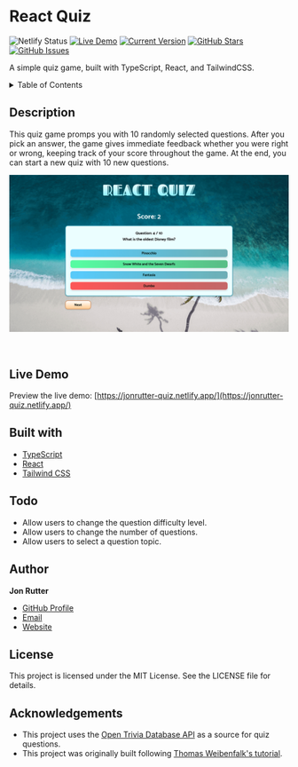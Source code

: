 # React Quiz

![Netlify Status](https://api.netlify.com/api/v1/badges/6a656174-7eb1-4a23-8622-8a55da564854/deploy-status)
[![Live Demo](https://img.shields.io/badge/demo-online-green.svg)](https://jonrutter-quiz.netlify.app/)
[![Current Version](https://img.shields.io/badge/version-1.0.3-green.svg)](https://github.com/rutterjt/react-ts-quiz)
[![GitHub Stars](https://img.shields.io/github/stars/rutterjt/react-ts-quiz.svg)](https://github.com/rutterjt/react-ts-quiz/stargazers)
[![GitHub Issues](https://img.shields.io/github/issues/rutterjt/react-ts-quiz.svg)](https://github.com/rutterjt/react-ts-quiz/issues)

A simple quiz game, built with TypeScript, React, and TailwindCSS.

<details>
  <summary>Table of Contents</summary>
  <ol>
    <li><a href="#description">Description</a></li>
    <li><a href="#live-demo">Live Demo</a></li>
    <li><a href="#built-with">Built With</a></li>
    <li><a href="#todo">Todo</a></li>
    <li><a href="#author">Author</a></li>
    <li><a href="#license">License</a></li>
    <li><a href="#acknowledgements">Acknowledgments</a></li>
  </ol>
</details>

## Description

This quiz game promps you with 10 randomly selected questions. After you pick an answer, the game gives immediate feedback whether you were right or wrong, keeping track of your score throughout the game. At the end, you can start a new quiz with 10 new questions.

![Preview of the React Quiz App project](./github/preview-main.png)

<br />

## Live Demo

Preview the live demo: [https://jonrutter-quiz.netlify.app/](https://jonrutter-quiz.netlify.app/)

## Built with

- [TypeScript](https://www.typescriptlang.org/)
- [React](https://reactjs.org/)
- [Tailwind CSS](https://tailwindcss.com/)

## Todo

- Allow users to change the question difficulty level.
- Allow users to change the number of questions.
- Allow users to select a question topic.

## Author

**Jon Rutter**

- [GitHub Profile](https://www.github.com/rutterjt)
- [Email](mailto:contact@jonrutter.io)
- [Website](https://www.jonrutter.io)

## License

This project is licensed under the MIT License. See the LICENSE file for details.

## Acknowledgements

- This project uses the [Open Trivia Database API](https://opentdb.com/) as a source for quiz questions.
- This project was originally built following [Thomas Weibenfalk's tutorial](https://www.youtube.com/watch?v=F2JCjVSZlG0).
